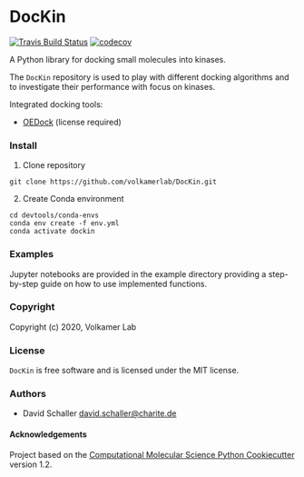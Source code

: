 DocKin
==============================
[//]: # (Badges)
[![Travis Build Status](https://travis-ci.com/REPLACE_WITH_OWNER_ACCOUNT/DocKin.svg?branch=master)](https://travis-ci.com/REPLACE_WITH_OWNER_ACCOUNT/DocKin)
[![codecov](https://codecov.io/gh/REPLACE_WITH_OWNER_ACCOUNT/DocKin/branch/master/graph/badge.svg)](https://codecov.io/gh/REPLACE_WITH_OWNER_ACCOUNT/DocKin/branch/master)

A Python library for docking small molecules into kinases.

The `DocKin` repository is used to play with different docking algorithms and to investigate their performance with focus on kinases.

Integrated docking tools:

- [OEDock](https://docs.eyesopen.com/toolkits/python/dockingtk/index.html) (license required)

### Install

1. Clone repository

`git clone https://github.com/volkamerlab/DocKin.git`

2. Create Conda environment

`cd devtools/conda-envs`  
`conda env create -f env.yml`  
`conda activate dockin`

### Examples

Jupyter notebooks are provided in the example directory providing a step-by-step guide on how to use implemented functions.

### Copyright

Copyright (c) 2020, Volkamer Lab

### License

`DocKin` is free software and is licensed under the MIT license.

### Authors

- David Schaller <david.schaller@charite.de>

#### Acknowledgements
 
Project based on the 
[Computational Molecular Science Python Cookiecutter](https://github.com/molssi/cookiecutter-cms) version 1.2.
